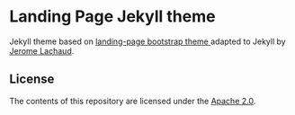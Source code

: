 # Landing Page Jekyll theme

Jekyll theme based on [landing-page bootstrap theme ](http://startbootstrap.com/templates/landing-page) adapted to Jekyll by [Jerome Lachaud](https://github.com/jeromelachaud/freelancer-theme).

## License
The contents of this repository are licensed under the [Apache
2.0](http://www.apache.org/licenses/LICENSE-2.0.html).